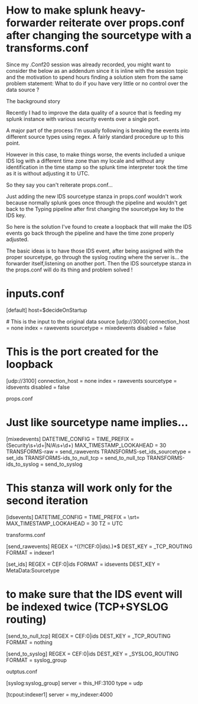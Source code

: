 # How to make splunk heavy-forwarder reiterate over props.conf after changing the sourcetype with a transforms.conf


Since my .Conf20 session was already recorded, you might want to consider the below as an addendum since it is inline with the session topic and the motivation to spend hours finding a solution stem from the same problem statement: What to do if you have very little or no control over the data source ?

The background story

Recently I had to improve the data quality of a source that is feeding my splunk instance with various security events over a single port.

A major part of the process I'm usually following is breaking the events into different source types using regex. A fairly standard procedure up to this point.

However in this case, to make things worse, the events included a unique IDS log with a different time zone than my locale and without any identification in the time stamp so the splunk time interpreter took the time as it is without adjusting it to UTC.

So they say you can't reiterate props.conf...

Just adding the new IDS sourcetype stanza in props.conf wouldn't work because normally splunk goes once through the pipeline and wouldn't get back to the Typing pipeline after first changing the sourcetype key to the IDS key.

So here is the solution I've found to create a loopback that will make the IDS events go back through the pipeline and have the time zone properly adjusted.

The basic ideas is to have those IDS event, after being assigned with the proper sourcetype, go through the syslog routing where the server is... the forwarder itself,listening on another port. Then the IDS sourcetype stanza in the props.conf will do its thing and problem solved !


# inputs.conf

[default]
host=$decideOnStartup


\# This is the input to the original data source
[udp://3000]
connection_host = none
index = rawevents
sourcetype = mixedevents
disabled = false

# This is the port created for the loopback
[udp://3100]
connection_host = none
index = rawevents
sourcetype = idsevents
disabled = false



props.conf

# Just like sourcetype name implies...
[mixedevents]
DATETIME_CONFIG = 
TIME_PREFIX = (Security\s+\d+|N\/A\s+\d+)
MAX_TIMESTAMP_LOOKAHEAD = 30
TRANSFORMS-raw = send_rawevents
TRANSFORMS-set_ids_sourcetype = set_ids
TRANSFORMS-ids_to_null_tcp = send_to_null_tcp
TRANSFORMS-ids_to_syslog = send_to_syslog

# This stanza will work only for the second iteration
[idsevents]
DATETIME_CONFIG = 
TIME_PREFIX = \srt\=
MAX_TIMESTAMP_LOOKAHEAD = 30
TZ = UTC

transforms.conf

[send_rawevents]
REGEX = ^((?!CEF\:0\|ids).)*$
DEST_KEY = _TCP_ROUTING
FORMAT = indexer1


[set_ids]
REGEX = CEF\:0\|ids
FORMAT = idsevents
DEST_KEY = MetaData:Sourcetype

# to make sure that the IDS event will be indexed twice (TCP+SYSLOG routing)
[send_to_null_tcp]
REGEX = CEF\:0\|ids
DEST_KEY = _TCP_ROUTING
FORMAT = nothing


[send_to_syslog]
REGEX = CEF\:0\|ids
DEST_KEY = _SYSLOG_ROUTING
FORMAT = syslog_group

outptus.conf

[syslog:syslog_group]
server = this_HF:3100
type = udp


[tcpout:indexer1]
server = my_indexer:4000


